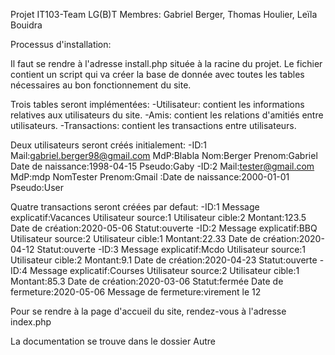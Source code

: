 Projet IT103-Team LG(B)T
Membres: Gabriel Berger, Thomas Houlier, Leïla Bouidra

Processus d'installation:

Il faut se rendre à l'adresse install.php située à la racine du projet. Le fichier contient un script qui va créer la base de donnée avec toutes les tables nécessaires au bon fonctionnement du site.

Trois tables seront implémentées:
    -Utilisateur: contient les informations relatives aux utilisateurs du site.
    -Amis: contient les relations d'amitiés entre utilisateurs.
    -Transactions: contient les transactions entre utilisateurs.

Deux utilisateurs seront créés initialement:
    -ID:1 	Mail:gabriel.berger98@gmail.com 	MdP:Blabla 	Nom:Berger 	Prenom:Gabriel 	Date de naissance:1998-04-15 	Pseudo:Gaby
    -ID:2 	Mail:tester@gmail.com 	MdP:mdp 	NomTester 	Prenom:Gmail 	:Date de naissance:2000-01-01 	Pseudo:User

Quatre transactions seront créées par defaut:
    -ID:1 	Message explicatif:Vacances 	Utilisateur source:1 	Utilisateur cible:2 	Montant:123.5 	Date de création:2020-05-06 	Statut:ouverte
	-ID:2 	Message explicatif:BBQ 	Utilisateur source:2 	Utilisateur cible:1 	Montant:22.33 	Date de création:2020-04-12     Statut:ouverte
	-ID:3 	Message explicatif:Mcdo 	Utilisateur source:1 	Utilisateur cible:2 	Montant:9.1 	Date de création:2020-04-23 	Statut:ouverte
	-ID:4 	Message explicatif:Courses 	Utilisateur source:2 	Utilisateur cible:1 	Montant:85.3 	Date de création:2020-03-06     Statut:fermée	Date de fermeture:2020-05-06 	Message de fermeture:virement le 12

Pour se rendre à la page d'accueil du site, rendez-vous à l'adresse index.php

La documentation se trouve dans le dossier Autre
